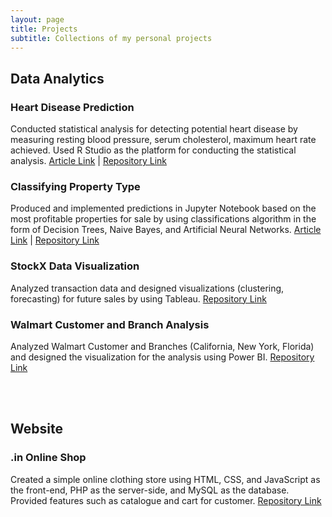 ```yaml
---
layout: page
title: Projects
subtitle: Collections of my personal projects
---
```


## Data Analytics <br /> 
### Heart Disease Prediction
Conducted statistical analysis for detecting potential heart disease by measuring resting blood pressure, serum cholesterol, maximum heart rate achieved. Used R Studio as the platform for conducting the statistical analysis. [Article Link](https://alvianpratama00.github.io/portfolio/2022-03-10-Heart-Disease-Prediction-Using-RStudio/) | [Repository Link](https://github.com/alvianpratama00/HeartDiseasePrediction_UsingRStudio) <br />

### Classifying Property Type
Produced and implemented predictions in Jupyter Notebook based on the most profitable properties for sale by using classifications algorithm in the form of Decision Trees, Naive Bayes, and Artificial Neural Networks. [Article Link](https://alvianpratama00.github.io/portfolio/2022-03-10-Heart-Disease-Prediction-Using-RStudio/) | [Repository Link](https://github.com/alvianpratama00/ClassifyingPropertyType_UsingJupyterNotebook) <br />

### StockX Data Visualization
Analyzed transaction data and designed visualizations (clustering, forecasting) for future sales by using Tableau. [Repository Link](https://github.com/alvianpratama00/TableauDataVisualization_StockXDataContest2019) <br />

### Walmart Customer and Branch Analysis
Analyzed Walmart Customer and Branches (California, New York, Florida) and designed the visualization for the analysis using Power BI. [Repository Link](https://github.com/alvianpratama00/WalmartAnalysis_UsingPowerBI) <br />

<br /> <br /> 

## Website
### .in Online Shop
Created a simple online clothing store using HTML, CSS, and JavaScript as the front-end, PHP as the server-side, and MySQL as the database. Provided features such as catalogue and cart for customer. [Repository Link](https://github.com/alvianpratama00/.inOnlineShop_WebProjectUsingPHP) <br />


